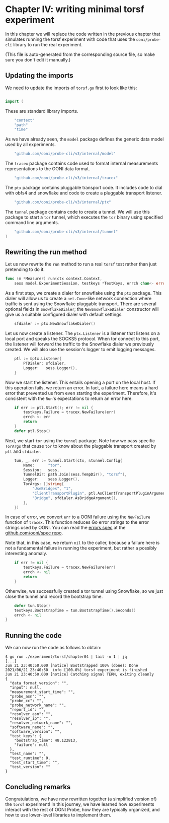 
# Chapter IV: writing minimal torsf experiment

In this chapter we will replace the code written in the previous
chapter that simulates running the torsf experiment with code that
uses the `ooni/probe-cli` library to run the real experiment.

(This file is auto-generated from the corresponding source file,
so make sure you don't edit it manually.)

## Updating the imports

We need to update the imports of `torsf.go` first to look like this:

```Go

import (
```

These are standard library imports.

```Go
	"context"
	"path"
	"time"

```

As we have already seen, the `model` package defines the
generic data model used by all experiments.

```Go
	"github.com/ooni/probe-cli/v3/internal/model"

```

The `tracex` package contains code used to format internal
measurements representations to the OONI data format.

```Go
	"github.com/ooni/probe-cli/v3/internal/tracex"

```

The `ptx` package contains pluggable transport code. It includes
code to dial with obfs4 and snowflake and code to create a
pluggable transport listener.

```Go
	"github.com/ooni/probe-cli/v3/internal/ptx"

```

The `tunnel` package contains code to create a tunnel. We will
use this package to start a `tor` tunnel, which executes the `tor`
binary using specified command line arguments.

```Go
	"github.com/ooni/probe-cli/v3/internal/tunnel"
)

```


## Rewriting the run method

Let us now rewrite the `run` method to run a real `torsf`
test rather than just pretending to do it.

```Go
func (m *Measurer) run(ctx context.Context,
	sess model.ExperimentSession, testkeys *TestKeys, errch chan<- error) {
```

As a first step, we create a dialer for snowflake using the
`ptx` package. This dialer will allow us to create a `net.Conn`-like
network connection where traffic is sent using the Snowflake
pluggable transport. There are several optional fields in
`SnowflakeDialer`; the `NewSnowflakeDialer` constructor will
give us a suitable configured dialer with default settings.

```Go
	sfdialer := ptx.NewSnowflakeDialer()
```

Let us now create a listener. The `ptx.Listener` is a listener
that listens on a local port and speaks the SOCKS5 protocol. When
tor connect to this port, the listener will forward the traffic
to the Snowflake dialer we previously created. We will also
use the session's logger to emit logging messages.

```Go
	ptl := &ptx.Listener{
		PTDialer: sfdialer,
		Logger:   sess.Logger(),
	}
```

Now we start the listener. This entails opening a port on the
local host. If this operation fails, we return an error. In fact,
a failure here means a hard error that prevented us from even
starting the experiment. Therefore, it's consistent with the
`Run`'s expectations to return an error here.

```Go
	if err := ptl.Start(); err != nil {
		testkeys.Failure = tracex.NewFailure(err)
		errch <- err
		return
	}
	defer ptl.Stop()
```

Next, we start `tor` using the `tunnel` package. Note how we
pass specific `TorArgs` that cause `tor` to know about the
pluggable transport created by `ptl` and `sfdialer`.

```Go
	tun, _, err := tunnel.Start(ctx, &tunnel.Config{
		Name:      "tor",
		Session:   sess,
		TunnelDir: path.Join(sess.TempDir(), "torsf"),
		Logger:    sess.Logger(),
		TorArgs: []string{
			"UseBridges", "1",
			"ClientTransportPlugin", ptl.AsClientTransportPluginArgument(),
			"Bridge", sfdialer.AsBridgeArgument(),
		},
	})
```

In case of error, we convert `err` to a OONI failure using
the `NewFailure` function of `tracex`. This function reduces
Go error strings to the error strings used by OONI. You can
read the [errors spec](https://github.com/ooni/spec/blob/master/data-formats/df-007-errors.md)
at the [github.com/ooni/spec repo](https://github.com/ooni/spec).

Note that, in this case, we return `nil` to the caller, because
a failure here is not a fundamental failure in running the
experiment, but rather a possibly interesting anomaly.

```Go
	if err != nil {
		testkeys.Failure = tracex.NewFailure(err)
		errch <- nil
		return
	}
```

Otherwise, we successfully created a tor tunnel using Snowflake,
so we just close the tunnel and record the bootstrap time.

```Go
	defer tun.Stop()
	testkeys.BootstrapTime = tun.BootstrapTime().Seconds()
	errch <- nil
}

```

## Running the code

We can now run the code as follows to obtain:

```
$ go run ./experiment/torsf/chapter04 | tail -n 1 | jq
[...]
Jun 21 23:40:50.000 [notice] Bootstrapped 100% (done): Done
2021/06/21 23:40:50  info [100.0%] torsf experiment is finished
Jun 21 23:40:50.000 [notice] Catching signal TERM, exiting cleanly
{
  "data_format_version": "",
  "input": null,
  "measurement_start_time": "",
  "probe_asn": "",
  "probe_cc": "",
  "probe_network_name": "",
  "report_id": "",
  "resolver_asn": "",
  "resolver_ip": "",
  "resolver_network_name": "",
  "software_name": "",
  "software_version": "",
  "test_keys": {
    "bootstrap_time": 48.122813,
    "failure": null
  },
  "test_name": "",
  "test_runtime": 0,
  "test_start_time": "",
  "test_version": ""
}
```

## Concluding remarks

Congratulations, we have now rewritten together (a simplified version of)
the `torsf` experiment! In this journey, we have learned how experiments
interact with the rest of OONI Probe, how they are typically organized,
and how to use lower-level libraries to implement them.

